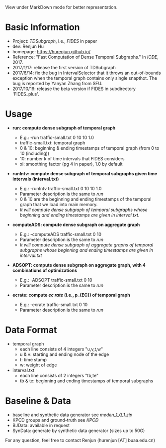 View under MarkDown mode for better representation.

# Basic Information
* Project: *TDSubgraph*, i.e., *FIDES* in paper
* dev: Renjun Hu 
* homepage: https://hurenjun.github.io/
* Reference: "Fast Computation of Dense Temporal Subgraphs." In *ICDE*, 2017.
* 2017/1/17: reliease the first version of TDSubgraph
* 2017/6/14: fix the bug in IntervalSelector that it throws an out-of-bounds exception when the temporal graph contains only single snapthot. The bug is reported by Yanyan Zhang from SFU.
* 2017/10/16: release the beta version if FIDES in subdirectory 'FIDES_plus'. 

# Usage
* **run: compute dense subgraph of temporal graph**
   * E.g.: -run traffic-small.txt 0 10 10 1.0
   * traffic-small.txt: temporal graph
   * 0 & 10: beginning & ending timestamps of temporal graph (from 0 to 10 (including))
   * 10: number k of time intervals that FIDES considers
   * xi: smoothing factor (pg 4 in paper), 1.0 by default

* **runIntv: compute dense subgraph of temporal subgraphs given time intervals (interval.txt)**
   * E.g.: -runIntv traffic-small.txt 0 10 10 1.0
   * Parameter description is the same to *run*
   * 0 & 10 are the beginning and ending timestamps of the temporal graph that we load into main memory. 
   * *It will compute dense subgraph of temporal subgraphs whose beginning and ending timestamps are given in interval.txt.*

* **computeADS: compute dense subgraph on aggregate graph**
   * E.g.: -computeADS traffic-small.txt 0 10
   * Parameter description is the same to *run*
   * *It will compute dense subgraph of aggregate graphs of temporal subgraphs whose beginning and ending timestamps are given in interval.txt*

* **ADSOPT: compute dense subgraph on aggregate graph, with 4 combinations of optimizations**
   * E.g.: -ADSOPT traffic-small.txt 0 10
   * Parameter description is the same to *run*

* **ecrate: compute *ec rate* (i.e., p_{EC}) of temporal graph**
   * E.g.: -ecrate traffic-small.txt 0 10
   * Parameter description is the same to *run*

# Data Format
* temporal graph 
   * each line consists of 4 integers "u,v,t,w"
   * u & v: starting and ending node of the edge
   * t: time stamp
   * w: weight of edge
* interval.txt
   * each line consists of 2 integers "tb,te"
   * tb & te: beginning and ending timestamps of temporal subgraphs

# Baseline & Data
* baseline and synthetic data generator see *meden_1_0_1.zip*
* KPCD groups and ground-truth see *KPCD*
* BJData: available in request
* SynData: generate by synthetic data generator (sizes up to 50G)

For any question, feel free to contact Renjun (hurenjun [AT] buaa.edu.cn)

